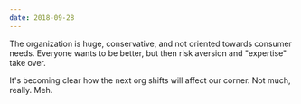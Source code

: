 ```yaml
---
date: 2018-09-28
---
```


The organization is huge, conservative, and not oriented towards consumer needs. Everyone wants to be better, but then risk aversion and "expertise" take over.

It's becoming clear how the next org shifts will affect our corner. Not much, really. Meh.